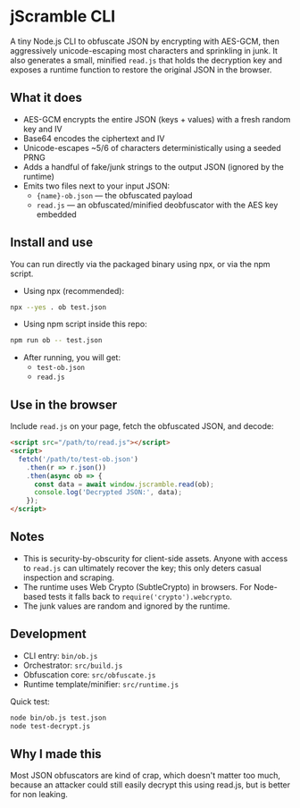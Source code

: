 # jScramble CLI

A tiny Node.js CLI to obfuscate JSON by encrypting with AES-GCM, then aggressively unicode-escaping most characters and sprinkling in junk. It also generates a small, minified `read.js` that holds the decryption key and exposes a runtime function to restore the original JSON in the browser.

## What it does
- AES-GCM encrypts the entire JSON (keys + values) with a fresh random key and IV
- Base64 encodes the ciphertext and IV
- Unicode-escapes ~5/6 of characters deterministically using a seeded PRNG
- Adds a handful of fake/junk strings to the output JSON (ignored by the runtime)
- Emits two files next to your input JSON:
  - `{name}-ob.json` — the obfuscated payload
  - `read.js` — an obfuscated/minified deobfuscator with the AES key embedded

## Install and use

You can run directly via the packaged binary using npx, or via the npm script.

- Using npx (recommended):

```bash
npx --yes . ob test.json
```

- Using npm script inside this repo:

```bash
npm run ob -- test.json
```

- After running, you will get:
  - `test-ob.json`
  - `read.js`

## Use in the browser

Include `read.js` on your page, fetch the obfuscated JSON, and decode:

```html
<script src="/path/to/read.js"></script>
<script>
  fetch('/path/to/test-ob.json')
    .then(r => r.json())
    .then(async ob => {
      const data = await window.jscramble.read(ob);
      console.log('Decrypted JSON:', data);
    });
</script>
```

## Notes
- This is security-by-obscurity for client-side assets. Anyone with access to `read.js` can ultimately recover the key; this only deters casual inspection and scraping.
- The runtime uses Web Crypto (SubtleCrypto) in browsers. For Node-based tests it falls back to `require('crypto').webcrypto`.
- The junk values are random and ignored by the runtime.

## Development

- CLI entry: `bin/ob.js`
- Orchestrator: `src/build.js`
- Obfuscation core: `src/obfuscate.js`
- Runtime template/minifier: `src/runtime.js`

Quick test:

```bash
node bin/ob.js test.json
node test-decrypt.js
```

## Why I made this
Most JSON obfuscators are kind of crap, which doesn't matter too much, because an attacker could still easily decrypt this using read.js, but is better for non leaking.
